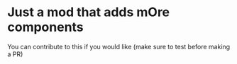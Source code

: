 # Just a mod that adds mOre components
You can contribute to this if you would like (make sure to test before making a PR)